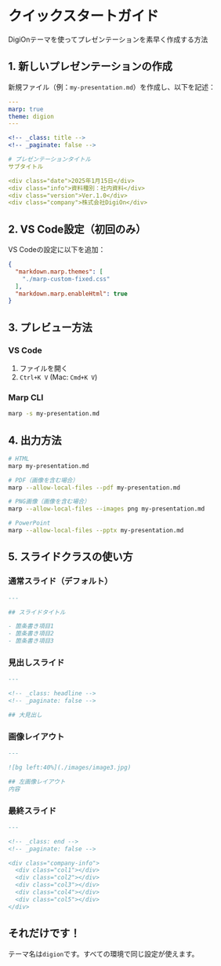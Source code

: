# クイックスタートガイド

DigiOnテーマを使ってプレゼンテーションを素早く作成する方法

## 1. 新しいプレゼンテーションの作成

新規ファイル（例：`my-presentation.md`）を作成し、以下を記述：

```yaml
---
marp: true
theme: digion
---

<!-- _class: title -->
<!-- _paginate: false -->

# プレゼンテーションタイトル
サブタイトル

<div class="date">2025年1月15日</div>
<div class="info">資料種別：社内資料</div>
<div class="version">Ver.1.0</div>
<div class="company">株式会社DigiOn</div>
```

## 2. VS Code設定（初回のみ）

VS Codeの設定に以下を追加：

```json
{
  "markdown.marp.themes": [
    "./marp-custom-fixed.css"
  ],
  "markdown.marp.enableHtml": true
}
```

## 3. プレビュー方法

### VS Code
1. ファイルを開く
2. `Ctrl+K V` (Mac: `Cmd+K V`)

### Marp CLI
```bash
marp -s my-presentation.md
```

## 4. 出力方法

```bash
# HTML
marp my-presentation.md

# PDF（画像を含む場合）
marp --allow-local-files --pdf my-presentation.md

# PNG画像（画像を含む場合）
marp --allow-local-files --images png my-presentation.md

# PowerPoint
marp --allow-local-files --pptx my-presentation.md
```

## 5. スライドクラスの使い方

### 通常スライド（デフォルト）
```markdown
---

## スライドタイトル

- 箇条書き項目1
- 箇条書き項目2
- 箇条書き項目3
```

### 見出しスライド
```markdown
---

<!-- _class: headline -->
<!-- _paginate: false -->

## 大見出し
```

### 画像レイアウト
```markdown
---

![bg left:40%](./images/image3.jpg)

## 左画像レイアウト
内容
```

### 最終スライド
```markdown
---

<!-- _class: end -->
<!-- _paginate: false -->

<div class="company-info">
  <div class="col1"></div>
  <div class="col2"></div>
  <div class="col3"></div>
  <div class="col4"></div>
  <div class="col5"></div>
</div>
```

## それだけです！

テーマ名は`digion`です。すべての環境で同じ設定が使えます。